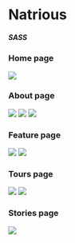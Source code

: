 <h1>Natrious</h1>
<h5>SASS</h5>

<h3>Home page</h3>
<img src="img/readme/Schreenshot_3.png" />

<h3>About page</h3>
<img src="img/readme/Schreenshot_4.png" />
<img src="img/readme/Schreenshot_5.png" />
<img src="img/readme/Schreenshot_6.png" />

<h3>Feature page</h3>
<img src="img/readme/Schreenshot_7.png" />
<img src="img/readme/Schreenshot_8.png" />

<h3>Tours page</h3>
<img src="img/readme/Schreenshot_9.png" />
<img src="img/readme/Schreenshot_10.png" />

<h3>Stories page</h3>
<img src="img/readme/Schreenshot_11.png" />





